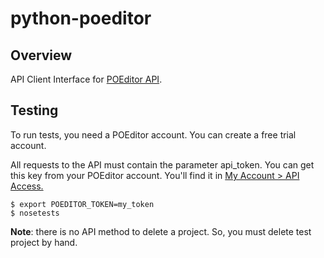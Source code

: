 python-poeditor
===============


Overview
--------

API Client Interface for [POEditor API](https://poeditor.com/api_reference/).



Testing
-------

To run tests, you need a POEditor account. You can create a free trial account.

All requests to the API must contain the parameter api_token. You can get this
key from your POEditor account. You'll find it in
[My Account > API Access.](https://poeditor.com/account/api)

    $ export POEDITOR_TOKEN=my_token
    $ nosetests

**Note**: there is no API method to delete a project. So, you must delete test
project by hand.
